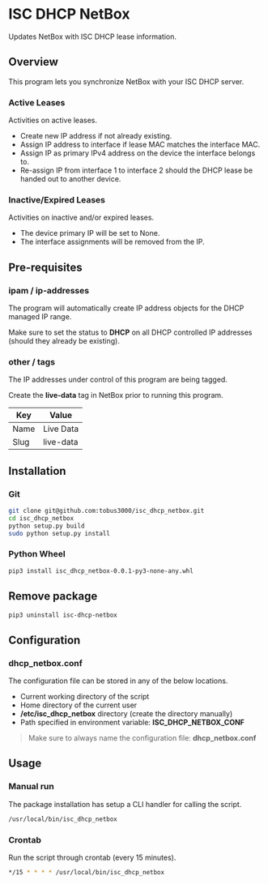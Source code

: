 # ISC DHCP NetBox

Updates NetBox with ISC DHCP lease information.

## Overview

This program lets you synchronize NetBox with your ISC DHCP server.

### Active Leases

Activities on active leases.

* Create new IP address if not already existing.
* Assign IP address to interface if lease MAC matches the interface MAC.
* Assign IP as primary IPv4 address on the device the interface belongs to.
* Re-assign IP from interface 1 to interface 2 should the DHCP lease be handed out to another device.

### Inactive/Expired Leases

Activities on inactive and/or expired leases.

* The device primary IP will be set to None.
* The interface assignments will be removed from the IP.

## Pre-requisites

### ipam / ip-addresses

The program will automatically create IP address objects for the DHCP managed IP range.

Make sure to set the status to **DHCP** on all DHCP controlled IP addresses (should they already be existing).

### other / tags

The IP addresses under control of this program are being tagged.

Create the **live-data** tag in NetBox prior to running this program.

| Key  | Value     |
| ---  | ---       |
| Name | Live Data |
| Slug | live-data |

## Installation

### Git

```bash
git clone git@github.com:tobus3000/isc_dhcp_netbox.git
cd isc_dhcp_netbox
python setup.py build
sudo python setup.py install
```

### Python Wheel

```bash
pip3 install isc_dhcp_netbox-0.0.1-py3-none-any.whl
```

## Remove package

```bash
pip3 uninstall isc-dhcp-netbox
```

## Configuration

### dhcp_netbox.conf

The configuration file can be stored in any of the below locations.

* Current working directory of the script
* Home directory of the current user
* **/etc/isc_dhcp_netbox** directory (create the directory manually)
* Path specified in environment variable: **ISC_DHCP_NETBOX_CONF**

> Make sure to always name the configuration file: **dhcp_netbox.conf**

## Usage

### Manual run

The package installation has setup a CLI handler for calling the script.

```bash
/usr/local/bin/isc_dhcp_netbox
```

### Crontab

Run the script through crontab (every 15 minutes).

```bash
*/15 * * * * /usr/local/bin/isc_dhcp_netbox
```
